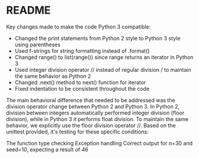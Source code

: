 # README

Key changes made to make the code Python 3 compatible:

- Changed the print statements from Python 2 style to Python 3 style using parentheses
- Used f-strings for string formatting instead of .format()
- Changed range() to list(range()) since range returns an iterator in Python 3
- Used integer division operator // instead of regular division / to maintain the same behavior as Python 2
- Changed .next() method to next() function for iterator
- Fixed indentation to be consistent throughout the code

The main behavioral difference that needed to be addressed was the division operator change between Python 2 and Python 3. In Python 2, division between integers automatically performed integer division (floor division), while in Python 3 it performs float division. To maintain the same behavior, we explicitly use the floor division operator //.
Based on the unittest provided, it's testing for these specific conditions:

The function type checking
Exception handling
Correct output for n=30 and seed=10, expecting a result of 46